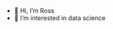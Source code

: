- 👋 Hi, I’m Ross
- 👀 I’m interested in data science

<!---
rosspetukhov/rosspetukhov is a ✨ special ✨ repository because its `README.md` (this file) appears on your GitHub profile.
You can click the Preview link to take a look at your changes.
--->
